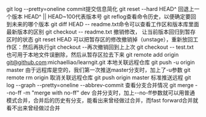 git log --pretty=oneline commit提交信息简化
git reset --hard HEAD^ 回退上一个版本 HEAD^ || HEAD~100代表版本号
git reflog查看命令历史，以便确定要回到未来的哪个版本
git diff HEAD -- readme.txt命令可以查看工作区和版本库里面最新版本的区别
git checkout -- readme.txt 撤销修改， 让当前版本回归到暂存区时的状态
git reset HEAD <file>可以把暂存区的修改撤销掉（unstage），重新放回工作区：然后再执行git checkout --再次撤销回到上上次
git checkout -- test.txt 也可用于本地文件误删除，然后从暂存区拉去下来
git remote add origin git@github.com:michaelliao/learngit.git 本地关联远程仓库
git push -u origin master 由于远程库是空的，我们第一次推送master分支时，加上了-u参数
git remote rm origin 取消关联远程仓库
git push origin master 标准推送远程
git log --graph --pretty=oneline --abbrev-commit 查看分支合并情况
git merge --no-ff -m "merge with no-ff" dev 合并分支时，加上--no-ff参数就可以用普通模式合并，合并后的历史有分支，能看出来曾经做过合并，而fast forward合并就看不出来曾经做过合并